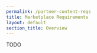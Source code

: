 ```yaml
---
permalink: /partner-content-reqs
title: Marketplace Requirements
layout: default
section_title: Overview
---
```


TODO